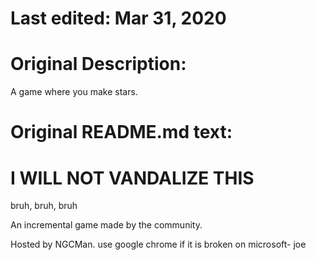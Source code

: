 # Last edited: Mar 31, 2020	

# Original Description:
A game where you make stars.

# Original README.md text:
# I WILL NOT VANDALIZE THIS

bruh,
bruh,
bruh

An incremental game made by the community.

Hosted by NGCMan.
use google chrome if it is broken on microsoft- joe
